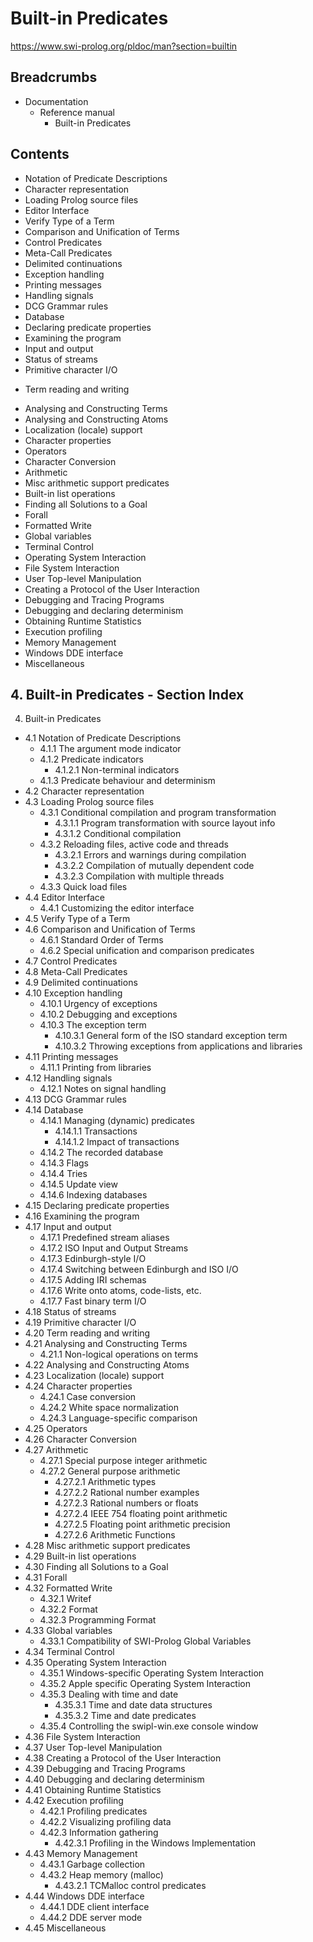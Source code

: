 # Built-in Predicates

https://www.swi-prolog.org/pldoc/man?section=builtin

## Breadcrumbs

- Documentation
  - Reference manual
    - Built-in Predicates

## Contents

- Notation of Predicate Descriptions
- Character representation
- Loading Prolog source files
- Editor Interface
- Verify Type of a Term
- Comparison and Unification of Terms
- Control Predicates
- Meta-Call Predicates
- Delimited continuations
- Exception handling
- Printing messages
- Handling signals
- DCG Grammar rules
- Database
- Declaring predicate properties
- Examining the program
- Input and output
- Status of streams
- Primitive character I/O
+ Term reading and writing
- Analysing and Constructing Terms
- Analysing and Constructing Atoms
- Localization (locale) support
- Character properties
- Operators
- Character Conversion
- Arithmetic
- Misc arithmetic support predicates
- Built-in list operations
- Finding all Solutions to a Goal
- Forall
- Formatted Write
- Global variables
- Terminal Control
- Operating System Interaction
- File System Interaction
- User Top-level Manipulation
- Creating a Protocol of the User Interaction
- Debugging and Tracing Programs
- Debugging and declaring determinism
- Obtaining Runtime Statistics
- Execution profiling
- Memory Management
- Windows DDE interface
- Miscellaneous


## 4. Built-in Predicates - Section Index

4. Built-in Predicates
  - 4.1 Notation of Predicate Descriptions
    - 4.1.1 The argument mode indicator
    - 4.1.2 Predicate indicators
      - 4.1.2.1 Non-terminal indicators
    - 4.1.3 Predicate behaviour and determinism
  - 4.2 Character representation
  - 4.3 Loading Prolog source files
    - 4.3.1 Conditional compilation and program transformation
      - 4.3.1.1 Program transformation with source layout info
      - 4.3.1.2 Conditional compilation
    - 4.3.2 Reloading files, active code and threads
      - 4.3.2.1 Errors and warnings during compilation
      - 4.3.2.2 Compilation of mutually dependent code
      - 4.3.2.3 Compilation with multiple threads
    - 4.3.3 Quick load files
  - 4.4 Editor Interface
    - 4.4.1 Customizing the editor interface
  - 4.5 Verify Type of a Term
  - 4.6 Comparison and Unification of Terms
    - 4.6.1 Standard Order of Terms
    - 4.6.2 Special unification and comparison predicates
  - 4.7 Control Predicates
  - 4.8 Meta-Call Predicates
  - 4.9 Delimited continuations
  - 4.10 Exception handling
    - 4.10.1 Urgency of exceptions
    - 4.10.2 Debugging and exceptions
    - 4.10.3 The exception term
      - 4.10.3.1 General form of the ISO standard exception term
      - 4.10.3.2 Throwing exceptions from applications and libraries
  - 4.11 Printing messages
    - 4.11.1 Printing from libraries
  - 4.12 Handling signals
    - 4.12.1 Notes on signal handling
  - 4.13 DCG Grammar rules
  - 4.14 Database
    - 4.14.1 Managing (dynamic) predicates
      - 4.14.1.1 Transactions
      - 4.14.1.2 Impact of transactions
    - 4.14.2 The recorded database
    - 4.14.3 Flags
    - 4.14.4 Tries
    - 4.14.5 Update view
    - 4.14.6 Indexing databases
  - 4.15 Declaring predicate properties
  - 4.16 Examining the program
  - 4.17 Input and output
    - 4.17.1 Predefined stream aliases
    - 4.17.2 ISO Input and Output Streams
    - 4.17.3 Edinburgh-style I/O
    - 4.17.4 Switching between Edinburgh and ISO I/O
    - 4.17.5 Adding IRI schemas
    - 4.17.6 Write onto atoms, code-lists, etc.
    - 4.17.7 Fast binary term I/O
  - 4.18 Status of streams
  - 4.19 Primitive character I/O
  - 4.20 Term reading and writing
  - 4.21 Analysing and Constructing Terms
    - 4.21.1 Non-logical operations on terms
  - 4.22 Analysing and Constructing Atoms
  - 4.23 Localization (locale) support
  - 4.24 Character properties
    - 4.24.1 Case conversion
    - 4.24.2 White space normalization
    - 4.24.3 Language-specific comparison
  - 4.25 Operators
  - 4.26 Character Conversion
  - 4.27 Arithmetic
    - 4.27.1 Special purpose integer arithmetic
    - 4.27.2 General purpose arithmetic
      - 4.27.2.1 Arithmetic types
      - 4.27.2.2 Rational number examples
      - 4.27.2.3 Rational numbers or floats
      - 4.27.2.4 IEEE 754 floating point arithmetic
      - 4.27.2.5 Floating point arithmetic precision
      - 4.27.2.6 Arithmetic Functions
  - 4.28 Misc arithmetic support predicates
  - 4.29 Built-in list operations
  - 4.30 Finding all Solutions to a Goal
  - 4.31 Forall
  - 4.32 Formatted Write
    - 4.32.1 Writef
    - 4.32.2 Format
    - 4.32.3 Programming Format
  - 4.33 Global variables
    - 4.33.1 Compatibility of SWI-Prolog Global Variables
  - 4.34 Terminal Control
  - 4.35 Operating System Interaction
    - 4.35.1 Windows-specific Operating System Interaction
    - 4.35.2 Apple specific Operating System Interaction
    - 4.35.3 Dealing with time and date
      - 4.35.3.1 Time and date data structures
      - 4.35.3.2 Time and date predicates
    - 4.35.4 Controlling the swipl-win.exe console window
  - 4.36 File System Interaction
  - 4.37 User Top-level Manipulation
  - 4.38 Creating a Protocol of the User Interaction
  - 4.39 Debugging and Tracing Programs
  - 4.40 Debugging and declaring determinism
  - 4.41 Obtaining Runtime Statistics
  - 4.42 Execution profiling
    - 4.42.1 Profiling predicates
    - 4.42.2 Visualizing profiling data
    - 4.42.3 Information gathering
      - 4.42.3.1 Profiling in the Windows Implementation
  - 4.43 Memory Management
    - 4.43.1 Garbage collection
    - 4.43.2 Heap memory (malloc)
      - 4.43.2.1 TCMalloc control predicates
  - 4.44 Windows DDE interface
    - 4.44.1 DDE client interface
    - 4.44.2 DDE server mode
  - 4.45 Miscellaneous
